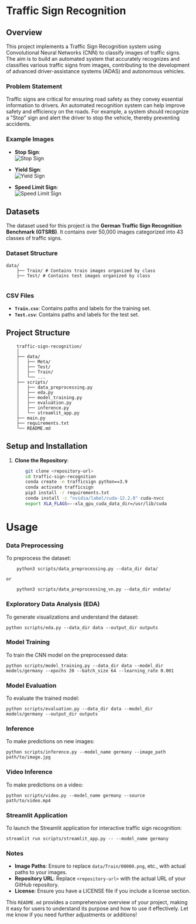 # Traffic Sign Recognition

## Overview 
This project implements a Traffic Sign Recognition system using Convolutional Neural Networks (CNN) to classify images of traffic signs. The aim is to build an automated system that accurately recognizes and classifies various traffic signs from images, contributing to the development of advanced driver-assistance systems (ADAS) and autonomous vehicles.

### Problem Statement
Traffic signs are critical for ensuring road safety as they convey essential information to drivers. An automated recognition system can help improve safety and efficiency on the roads. For example, a system should recognize a "Stop" sign and alert the driver to stop the vehicle, thereby preventing accidents.

### Example Images
- **Stop Sign**:  
  ![Stop Sign](data/Test/00111.png)

- **Yield Sign**:  
  ![Yield Sign](data/Test/00120.png)

- **Speed Limit Sign**:  
  ![Speed Limit Sign](data/Test/00122.png)

## Datasets
The dataset used for this project is the **German Traffic Sign Recognition Benchmark (GTSRB)**. It contains over 50,000 images categorized into 43 classes of traffic signs.

### Dataset Structure
```
data/ 
    ├── Train/ # Contains train images organized by class
    ├── Test/ # Contains test images organized by class
    
```
### CSV Files
- **`Train.csv`**: Contains paths and labels for the training set.
- **`Test.csv`**: Contains paths and labels for the test set.

## Project Structure

```
    traffic-sign-recognition/
    │
    ├── data/
    │   ├── Meta/
    │   ├── Test/
    │   ├── Train/
    │   └── ...
    ├── scripts/
    │   ├── data_preprocessing.py
    │   ├── eda.py
    │   ├── model_training.py
    │   ├── evaluation.py
    │   ├── inference.py
    │   └── streamlit_app.py
    ├── main.py
    ├── requirements.txt
    └── README.md
```

## Setup and Installation
1. **Clone the Repository**:
   ```bash
       git clone <repository-url>
       cd traffic-sign-recognition
       conda create -n trafficsign python==3.9
       conda activate trafficsign
       pip3 install -r requirements.txt
       conda install -c "nvidia/label/cuda-12.2.0" cuda-nvcc
       export XLA_FLAGS=--xla_gpu_cuda_data_dir=/usr/lib/cuda

# Usage

### Data Preprocessing

To preprocess the dataset:
```
    python3 scripts/data_preprocessing.py --data_dir data/
```
    or
```
    python3 scripts/data_preprocessing_vn.py --data_dir vndata/
```

### Exploratory Data Analysis (EDA)
To generate visualizations and understand the dataset:
```
python scripts/eda.py --data_dir data --output_dir outputs

```

### Model Training
To train the CNN model on the preprocessed data:

```
python scripts/model_training.py --data_dir data --model_dir models/germany --epochs 20 --batch_size 64 --learning_rate 0.001
```

### Model Evaluation
To evaluate the trained model:
```
python scripts/evaluation.py --data_dir data --model_dir models/germany --output_dir outputs
```

### Inference
To make predictions on new images:

```
python scripts/inference.py --model_name germany --image_path path/to/image.jpg

```

### Video Inference
To make predictions on a video:

```
python scripts/video.py --model_name germany --source path/to/video.mp4
```

### Streamlit Application
To launch the Streamlit application for interactive traffic sign recognition:

```
streamlit run scripts/streamlit_app.py -- --model_name germany
```


### Notes
- **Image Paths**: Ensure to replace `data/Train/00000.png`, etc., with actual paths to your images.
- **Repository URL**: Replace `<repository-url>` with the actual URL of your GitHub repository.
- **License**: Ensure you have a LICENSE file if you include a license section.

This `README.md` provides a comprehensive overview of your project, making it easy for users to understand its purpose and how to use it effectively. Let me know if you need further adjustments or additions!


